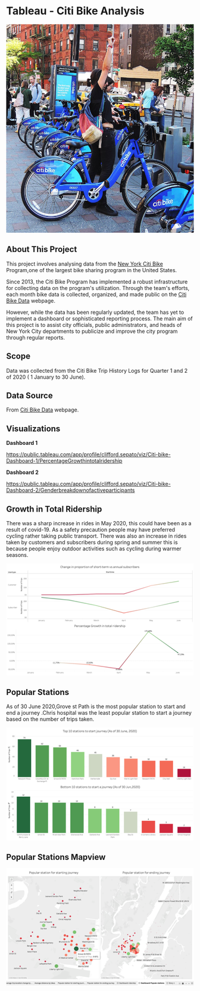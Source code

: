 # Tableau - Citi Bike Analysis

![Citi-Bikes](images/citi-bike-station-bikes.jpg)

## About This Project
This project involves analysing data from the [New York Citi Bike](https://en.wikipedia.org/wiki/Citi_Bike) Program,one of the largest bike sharing program in the United States.

Since 2013, the Citi Bike Program has implemented a robust infrastructure for collecting data on the program's utilization. Through the team's efforts, each month bike data is collected, organized, and made public on the [Citi Bike Data](https://www.citibikenyc.com/system-data) webpage.

However, while the data has been regularly updated, the team has yet to implement a dashboard or sophisticated reporting process. The main aim of this project is to assist city officials, public administrators, and heads of New York City departments to publicize and improve the city program through regular reports. 

## Scope
Data was collected from the Citi Bike Trip History Logs for Quarter 1 and 2 of 2020 ( 1 January to 30 June).

## Data Source
From [Citi Bike Data](https://www.citibikenyc.com/system-data) webpage.

## Visualizations
**Dashboard 1**

https://public.tableau.com/app/profile/clifford.sepato/viz/Citi-bike-Dashboard-1/PercentageGrowthintotalridership

**Dashboard 2**

https://public.tableau.com/app/profile/clifford.sepato/viz/Citi-bike-Dashboard-2/Genderbreakdownofactiveparticipants

## Growth in Total Ridership
There was a sharp increase in rides in May 2020, this could have been as a result of covid-19. As a safety precaution people may have preferred cycling rather taking public transport. There was also an increase in rides taken by customers and subscribers during spring and summer this is because people enjoy outdoor activities such as cycling during warmer seasons. 

![Growth in Ridership](images/Growth-in-ridership.png)

## Popular Stations 
As of 30 June 2020,Grove st Path is  the most popular station to start and end a journey .Chris hospital was the least popular station to start a journey based on the number of trips taken.   

![Popular stations](images/Top-10-bottom-stations.png)

## Popular Stations Mapview

![Popular stations mapview](images/Popular-stations.png)
